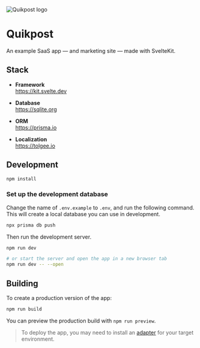 <img alt="Quikpost logo" src="https://user-images.githubusercontent.com/18753964/194757487-388aadac-d5b9-46ae-a608-b099d1a77a37.png">

# Quikpost
An example SaaS app — and marketing site — made with SvelteKit.


## Stack

- **Framework**  
https://kit.svelte.dev

- **Database**  
https://sqlite.org

- **ORM**  
https://prisma.io

- **Localization**  
https://tolgee.io


## Development

```bash
npm install
```

### Set up the development database

Change the name of `.env.example` to `.env`, and run the following command. This will create a local database you can use in development.

```bash
npx prisma db push
```

Then run the development server.

```bash
npm run dev

# or start the server and open the app in a new browser tab
npm run dev -- --open
```

## Building

To create a production version of the app:

```bash
npm run build
```

You can preview the production build with `npm run preview`.

> To deploy the app, you may need to install an [adapter](https://kit.svelte.dev/docs/adapters) for your target environment.
